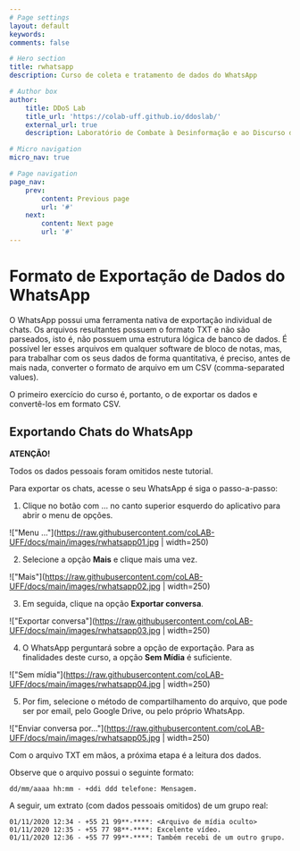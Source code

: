 ```yaml
---
# Page settings
layout: default
keywords:
comments: false

# Hero section
title: rwhatsapp
description: Curso de coleta e tratamento de dados do WhatsApp

# Author box
author:
    title: DDoS Lab
    title_url: 'https://colab-uff.github.io/ddoslab/'
    external_url: true
    description: Laboratório de Combate à Desinformação e ao Discurso de Ódio em Sistemas de Comunicação em Rede

# Micro navigation
micro_nav: true

# Page navigation
page_nav:
    prev:
        content: Previous page
        url: '#'
    next:
        content: Next page
        url: '#'
---
```


# Formato de Exportação de Dados do WhatsApp

O WhatsApp possui uma ferramenta nativa de exportação individual de chats. Os arquivos resultantes possuem o formato TXT e não são parseados, isto é, não possuem uma estrutura lógica de banco de dados. É possível ler esses arquivos em qualquer software de bloco de notas, mas, para trabalhar com os seus dados de forma quantitativa, é preciso, antes de mais nada, converter o formato de arquivo em um CSV (comma-separated values).

O primeiro exercício do curso é, portanto, o de exportar os dados e convertê-los em formato CSV.

## Exportando Chats do WhatsApp

<div class="callout callout--warning">
    <p><strong>ATENÇÃO!</strong></p>
    <p>Todos os dados pessoais foram omitidos neste tutorial.</p>
</div>

Para exportar os chats, acesse o seu WhatsApp é siga o passo-a-passo:

1. Clique no botão com ... no canto superior esquerdo do aplicativo para abrir o menu de opções.

!["Menu ..."](https://raw.githubusercontent.com/coLAB-UFF/docs/main/images/rwhatsapp01.jpg | width=250)

2. Selecione a opção **Mais** e clique mais uma vez.

!["Mais"](https://raw.githubusercontent.com/coLAB-UFF/docs/main/images/rwhatsapp02.jpg | width=250)

3. Em seguida, clique na opção **Exportar conversa**.

!["Exportar conversa"](https://raw.githubusercontent.com/coLAB-UFF/docs/main/images/rwhatsapp03.jpg | width=250)

4. O WhatsApp perguntará sobre a opção de exportação. Para as finalidades deste curso, a opção **Sem Mídia** é suficiente.

!["Sem mídia"](https://raw.githubusercontent.com/coLAB-UFF/docs/main/images/rwhatsapp04.jpg | width=250)

5. Por fim, selecione o método de compartilhamento do arquivo, que pode ser por email, pelo Google Drive, ou pelo próprio WhatsApp.

!["Enviar conversa por..."](https://raw.githubusercontent.com/coLAB-UFF/docs/main/images/rwhatsapp05.jpg | width=250)

Com o arquivo TXT em mãos, a próxima etapa é a leitura dos dados.

Observe que o arquivo possui o seguinte formato:

```
dd/mm/aaaa hh:mm - +ddi ddd telefone: Mensagem.
```

A seguir, um extrato (com dados pessoais omitidos) de um grupo real:


```
01/11/2020 12:34 - +55 21 99**-****: <Arquivo de mídia oculto>
01/11/2020 12:35 - +55 77 98**-****: Excelente vídeo.
01/11/2020 12:36 - +55 77 99**-****: Também recebi de um outro grupo.
```




